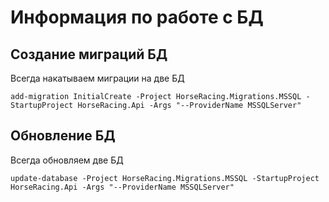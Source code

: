 ﻿# Информация по работе с БД
## Создание миграций БД
Всегда накатываем миграции на две БД
```
add-migration InitialCreate -Project HorseRacing.Migrations.MSSQL -StartupProject HorseRacing.Api -Args "--ProviderName MSSQLServer"
```

## Обновление БД
Всегда обновляем две БД
```
update-database -Project HorseRacing.Migrations.MSSQL -StartupProject HorseRacing.Api -Args "--ProviderName MSSQLServer"
```
